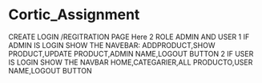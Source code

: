 # Cortic_Assignment
CREATE LOGIN /REGITRATION PAGE
Here 2 ROLE ADMIN AND USER
1 IF ADMIN IS LOGIN SHOW THE NAVEBAR: ADDPRODUCT,SHOW PRODUCT,UPDATE PRODUCT,ADMIN NAME,LOGOUT BUTTON
2 IF USER IS LOGIN SHOW THE NAVBAR
HOME,CATEGARIER,ALL PRODUCTO,USER  NAME,LOGOUT BUTTON

